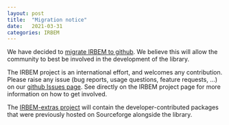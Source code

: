 ```yaml
---
layout: post
title:  "Migration notice"
date:   2021-03-31
categories: IRBEM
---
```


We have decided to [migrate IRBEM to github][github]. We believe this will
allow the community to best be involved in the development of the library.

The IRBEM project is an international effort, and welcomes any contribution.
Please raise any issue (bug reports, usage questions, feature requests, ...)
on our [github Issues page][issues]. See directly on the IRBEM project page
for more information on how to get involved.

The [IRBEM-extras project][extras] will contain the developer-contributed
packages that were previously hosted on Sourceforge alongside the library.

[github]: https://prbem.github.com/IRBEM
[issues]: https://prbem.github.com/IRBEM/issues
[extras]: https://github.com/PRBEM/IRBEM-extras
